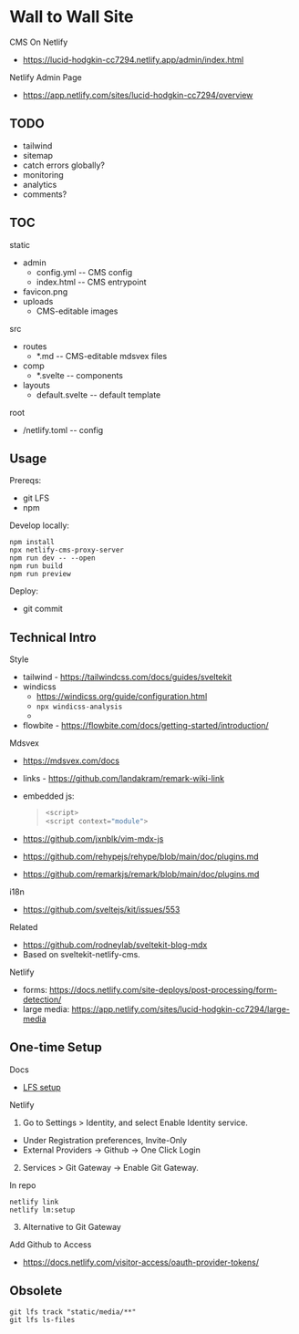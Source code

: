 # Wall to Wall Site

CMS On Netlify
- https://lucid-hodgkin-cc7294.netlify.app/admin/index.html

Netlify Admin Page
- https://app.netlify.com/sites/lucid-hodgkin-cc7294/overview

## TODO

- tailwind
- sitemap
- catch errors globally?
- monitoring
- analytics
- comments?

## TOC

static
- admin
    - config.yml -- CMS config
    - index.html -- CMS entrypoint
- favicon.png
- uploads
    - CMS-editable images

src
- routes
    - *.md -- CMS-editable mdsvex files
- comp
    - *.svelte -- components
- layouts
    - default.svelte -- default template

root
- /netlify.toml -- config

## Usage

Prereqs:
- git LFS
- npm

Develop locally:

```
npm install
npx netlify-cms-proxy-server
npm run dev -- --open
npm run build
npm run preview
```

Deploy:

- git commit

## Technical Intro

Style
- tailwind - https://tailwindcss.com/docs/guides/sveltekit
- windicss
    - https://windicss.org/guide/configuration.html
    - `npx windicss-analysis`
    -
- flowbite - https://flowbite.com/docs/getting-started/introduction/

Mdsvex
- <https://mdsvex.com/docs>
- links - https://github.com/landakram/remark-wiki-link
- embedded js:

    > ```js exec
    > <script>
    > <script context="module">

- https://github.com/jxnblk/vim-mdx-js
- <https://github.com/rehypejs/rehype/blob/main/doc/plugins.md>
- <https://github.com/remarkjs/remark/blob/main/doc/plugins.md>

i18n
- https://github.com/sveltejs/kit/issues/553

Related
- https://github.com/rodneylab/sveltekit-blog-mdx
- Based on sveltekit-netlify-cms.
    
Netlify
- forms: https://docs.netlify.com/site-deploys/post-processing/form-detection/
- large media: https://app.netlify.com/sites/lucid-hodgkin-cc7294/large-media

## One-time Setup

Docs
- [LFS setup](https://docs.netlify.com/large-media/setup/)

Netlify
1. Go to Settings > Identity, and select Enable Identity service.

  - Under Registration preferences, Invite-Only
  - External Providers -> Github -> One Click Login

2. Services > Git Gateway -> Enable Git Gateway. 

In repo

    netlify link
    netlify lm:setup

3. Alternative to Git Gateway

Add Github to Access 
- https://docs.netlify.com/visitor-access/oauth-provider-tokens/

## Obsolete

    git lfs track "static/media/**"
    git lfs ls-files
